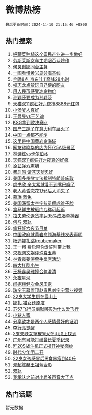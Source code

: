 # 微博热榜

`最后更新时间：2024-11-10 21:15:46 +0800`

## 热门搜索

1. [把蔬菜种植这个富民产业进一步做好](https://m.weibo.cn/search?containerid=100103type%3D1%26t%3D10%26q%3D%23%E6%8A%8A%E8%94%AC%E8%8F%9C%E7%A7%8D%E6%A4%8D%E8%BF%99%E4%B8%AA%E5%AF%8C%E6%B0%91%E4%BA%A7%E4%B8%9A%E8%BF%9B%E4%B8%80%E6%AD%A5%E5%81%9A%E5%A5%BD%23&stream_entry_id=51&isnewpage=1&extparam=seat%3D1%26stream_entry_id%3D51%26c_type%3D51%26cate%3D10103%26pos%3D0%26q%3D%2523%25E6%258A%258A%25E8%2594%25AC%25E8%258F%259C%25E7%25A7%258D%25E6%25A4%258D%25E8%25BF%2599%25E4%25B8%25AA%25E5%25AF%258C%25E6%25B0%2591%25E4%25BA%25A7%25E4%25B8%259A%25E8%25BF%259B%25E4%25B8%2580%25E6%25AD%25A5%25E5%2581%259A%25E5%25A5%25BD%2523%26dgr%3D0%26filter_type%3Drealtimehot%26display_time%3D1731244545%26pre_seqid%3D17312445455350610029129)
1. [劳斯莱斯女车主哽咽否认炒作](https://m.weibo.cn/search?containerid=100103type%3D1%26t%3D10%26q%3D%23%E5%8A%B3%E6%96%AF%E8%8E%B1%E6%96%AF%E5%A5%B3%E8%BD%A6%E4%B8%BB%E5%93%BD%E5%92%BD%E5%90%A6%E8%AE%A4%E7%82%92%E4%BD%9C%23&stream_entry_id=31&isnewpage=1&extparam=seat%3D1%26lcate%3D5001%26q%3D%2523%25E5%258A%25B3%25E6%2596%25AF%25E8%258E%25B1%25E6%2596%25AF%25E5%25A5%25B3%25E8%25BD%25A6%25E4%25B8%25BB%25E5%2593%25BD%25E5%2592%25BD%25E5%2590%25A6%25E8%25AE%25A4%25E7%2582%2592%25E4%25BD%259C%2523%26dgr%3D0%26band_rank%3D1%26c_type%3D31%26cate%3D5001%26realpos%3D1%26pos%3D0%26filter_type%3Drealtimehot%26stream_entry_id%3D31%26flag%3D2%26display_time%3D1731244545%26pre_seqid%3D17312445455350610029129)
1. [何炅谢娜同台主持](https://m.weibo.cn/search?containerid=100103type%3D1%26t%3D10%26q%3D%E4%BD%95%E7%82%85%E8%B0%A2%E5%A8%9C%E5%90%8C%E5%8F%B0%E4%B8%BB%E6%8C%81&stream_entry_id=31&isnewpage=1&extparam=seat%3D1%26lcate%3D5001%26q%3D%25E4%25BD%2595%25E7%2582%2585%25E8%25B0%25A2%25E5%25A8%259C%25E5%2590%258C%25E5%258F%25B0%25E4%25B8%25BB%25E6%258C%2581%26dgr%3D0%26band_rank%3D2%26c_type%3D31%26cate%3D5001%26realpos%3D2%26pos%3D1%26filter_type%3Drealtimehot%26stream_entry_id%3D31%26flag%3D1%26display_time%3D1731244545%26pre_seqid%3D17312445455350610029129)
1. [一图看懂黄岩岛领海基线](https://m.weibo.cn/search?containerid=100103type%3D1%26t%3D10%26q%3D%23%E4%B8%80%E5%9B%BE%E7%9C%8B%E6%87%82%E9%BB%84%E5%B2%A9%E5%B2%9B%E9%A2%86%E6%B5%B7%E5%9F%BA%E7%BA%BF%23&stream_entry_id=31&isnewpage=1&extparam=seat%3D1%26lcate%3D5001%26q%3D%2523%25E4%25B8%2580%25E5%259B%25BE%25E7%259C%258B%25E6%2587%2582%25E9%25BB%2584%25E5%25B2%25A9%25E5%25B2%259B%25E9%25A2%2586%25E6%25B5%25B7%25E5%259F%25BA%25E7%25BA%25BF%2523%26dgr%3D0%26band_rank%3D3%26c_type%3D31%26cate%3D5001%26realpos%3D3%26pos%3D2%26filter_type%3Drealtimehot%26stream_entry_id%3D31%26flag%3D1%26display_time%3D1731244545%26pre_seqid%3D17312445455350610029129)
1. [今晚8点 京东11.11巅峰28小时](https://m.weibo.cn/search?containerid=100103type%3D1%26t%3D10%26q%3D%23%E4%BB%8A%E6%99%9A8%E7%82%B9+%E4%BA%AC%E4%B8%9C11.11%E5%B7%85%E5%B3%B028%E5%B0%8F%E6%97%B6%23&stream_entry_id=31&isnewpage=1&extparam=seat%3D1%26lcate%3D5001%26q%3D%2523%25E4%25BB%258A%25E6%2599%259A8%25E7%2582%25B9%2520%25E4%25BA%25AC%25E4%25B8%259C11.11%25E5%25B7%2585%25E5%25B3%25B028%25E5%25B0%258F%25E6%2597%25B6%2523%26dgr%3D0%26band_rank%3D4%26adid%3D263700%26c_type%3D31%26is_ad_pos%3D1%26stream_entry_id%3D31%26cate%3D5001%26topic_ad%3D1%26filter_type%3Drealtimehot%26pos%3D3%26display_time%3D1731244545%26pre_seqid%3D17312445455350610029129)
1. [权志龙点赞玩自己梗的网友](https://m.weibo.cn/search?containerid=100103type%3D1%26t%3D10%26q%3D%23%E6%9D%83%E5%BF%97%E9%BE%99%E7%82%B9%E8%B5%9E%E7%8E%A9%E8%87%AA%E5%B7%B1%E6%A2%97%E7%9A%84%E7%BD%91%E5%8F%8B%23&stream_entry_id=31&isnewpage=1&extparam=seat%3D1%26lcate%3D5001%26q%3D%2523%25E6%259D%2583%25E5%25BF%2597%25E9%25BE%2599%25E7%2582%25B9%25E8%25B5%259E%25E7%258E%25A9%25E8%2587%25AA%25E5%25B7%25B1%25E6%25A2%2597%25E7%259A%2584%25E7%25BD%2591%25E5%258F%258B%2523%26dgr%3D0%26band_rank%3D4%26c_type%3D31%26cate%3D5001%26realpos%3D4%26pos%3D4%26filter_type%3Drealtimehot%26stream_entry_id%3D31%26flag%3D1%26display_time%3D1731244545%26pre_seqid%3D17312445455350610029129)
1. [用人民币感受冰岛物价](https://m.weibo.cn/search?containerid=100103type%3D1%26t%3D10%26q%3D%E7%94%A8%E4%BA%BA%E6%B0%91%E5%B8%81%E6%84%9F%E5%8F%97%E5%86%B0%E5%B2%9B%E7%89%A9%E4%BB%B7&stream_entry_id=31&isnewpage=1&extparam=seat%3D1%26lcate%3D5001%26q%3D%25E7%2594%25A8%25E4%25BA%25BA%25E6%25B0%2591%25E5%25B8%2581%25E6%2584%259F%25E5%258F%2597%25E5%2586%25B0%25E5%25B2%259B%25E7%2589%25A9%25E4%25BB%25B7%26dgr%3D0%26band_rank%3D5%26c_type%3D31%26cate%3D5001%26realpos%3D5%26pos%3D5%26filter_type%3Drealtimehot%26stream_entry_id%3D31%26flag%3D2%26display_time%3D1731244545%26pre_seqid%3D17312445455350610029129)
1. [孙颖莎要成为孙颖莎](https://m.weibo.cn/search?containerid=100103type%3D1%26t%3D10%26q%3D%23%E5%AD%99%E9%A2%96%E8%8E%8E%E8%A6%81%E6%88%90%E4%B8%BA%E5%AD%99%E9%A2%96%E8%8E%8E%23&stream_entry_id=31&isnewpage=1&extparam=seat%3D1%26lcate%3D5001%26q%3D%2523%25E5%25AD%2599%25E9%25A2%2596%25E8%258E%258E%25E8%25A6%2581%25E6%2588%2590%25E4%25B8%25BA%25E5%25AD%2599%25E9%25A2%2596%25E8%258E%258E%2523%26dgr%3D0%26band_rank%3D6%26c_type%3D31%26cate%3D5001%26realpos%3D6%26pos%3D6%26filter_type%3Drealtimehot%26stream_entry_id%3D31%26flag%3D1%26display_time%3D1731244545%26pre_seqid%3D17312445455350610029129)
1. [天猫双11疯狂好六夜抢8888元红包](https://m.weibo.cn/search?containerid=100103type%3D1%26t%3D10%26q%3D%23%E5%A4%A9%E7%8C%AB%E5%8F%8C11%E7%96%AF%E7%8B%82%E5%A5%BD%E5%85%AD%E5%A4%9C%E6%8A%A28888%E5%85%83%E7%BA%A2%E5%8C%85%23&stream_entry_id=31&isnewpage=1&extparam=seat%3D1%26lcate%3D5001%26q%3D%2523%25E5%25A4%25A9%25E7%258C%25AB%25E5%258F%258C11%25E7%2596%25AF%25E7%258B%2582%25E5%25A5%25BD%25E5%2585%25AD%25E5%25A4%259C%25E6%258A%25A28888%25E5%2585%2583%25E7%25BA%25A2%25E5%258C%2585%2523%26dgr%3D0%26band_rank%3D7%26adid%3D263724%26c_type%3D31%26is_ad_pos%3D1%26stream_entry_id%3D31%26cate%3D5001%26topic_ad%3D1%26filter_type%3Drealtimehot%26pos%3D7%26display_time%3D1731244545%26pre_seqid%3D17312445455350610029129)
1. [小侯爷人真好](https://m.weibo.cn/search?containerid=100103type%3D1%26t%3D10%26q%3D%E5%B0%8F%E4%BE%AF%E7%88%B7%E4%BA%BA%E7%9C%9F%E5%A5%BD&stream_entry_id=31&isnewpage=1&extparam=seat%3D1%26lcate%3D5001%26q%3D%25E5%25B0%258F%25E4%25BE%25AF%25E7%2588%25B7%25E4%25BA%25BA%25E7%259C%259F%25E5%25A5%25BD%26dgr%3D0%26band_rank%3D7%26c_type%3D31%26cate%3D5001%26realpos%3D7%26pos%3D8%26filter_type%3Drealtimehot%26stream_entry_id%3D31%26flag%3D0%26display_time%3D1731244545%26pre_seqid%3D17312445455350610029129)
1. [王曼昱vs王艺迪](https://m.weibo.cn/search?containerid=100103type%3D1%26t%3D10%26q%3D%23%E7%8E%8B%E6%9B%BC%E6%98%B1vs%E7%8E%8B%E8%89%BA%E8%BF%AA%23&stream_entry_id=31&isnewpage=1&extparam=seat%3D1%26lcate%3D5001%26q%3D%2523%25E7%258E%258B%25E6%259B%25BC%25E6%2598%25B1vs%25E7%258E%258B%25E8%2589%25BA%25E8%25BF%25AA%2523%26dgr%3D0%26band_rank%3D8%26c_type%3D31%26cate%3D5001%26realpos%3D8%26pos%3D9%26filter_type%3Drealtimehot%26stream_entry_id%3D31%26flag%3D1%26display_time%3D1731244545%26pre_seqid%3D17312445455350610029129)
1. [KSG拿到败决赛点](https://m.weibo.cn/search?containerid=100103type%3D1%26t%3D10%26q%3D%23KSG%E6%8B%BF%E5%88%B0%E8%B4%A5%E5%86%B3%E8%B5%9B%E7%82%B9%23&stream_entry_id=31&isnewpage=1&extparam=seat%3D1%26lcate%3D5001%26q%3D%2523KSG%25E6%258B%25BF%25E5%2588%25B0%25E8%25B4%25A5%25E5%2586%25B3%25E8%25B5%259B%25E7%2582%25B9%2523%26dgr%3D0%26band_rank%3D9%26c_type%3D31%26cate%3D5001%26realpos%3D9%26pos%3D10%26filter_type%3Drealtimehot%26stream_entry_id%3D31%26flag%3D1%26display_time%3D1731244545%26pre_seqid%3D17312445455350610029129)
1. [国产三蹦子在意大利车展火了](https://m.weibo.cn/search?containerid=100103type%3D1%26t%3D10%26q%3D%23%E5%9B%BD%E4%BA%A7%E4%B8%89%E8%B9%A6%E5%AD%90%E5%9C%A8%E6%84%8F%E5%A4%A7%E5%88%A9%E8%BD%A6%E5%B1%95%E7%81%AB%E4%BA%86%23&stream_entry_id=31&isnewpage=1&extparam=seat%3D1%26lcate%3D5001%26q%3D%2523%25E5%259B%25BD%25E4%25BA%25A7%25E4%25B8%2589%25E8%25B9%25A6%25E5%25AD%2590%25E5%259C%25A8%25E6%2584%258F%25E5%25A4%25A7%25E5%2588%25A9%25E8%25BD%25A6%25E5%25B1%2595%25E7%2581%25AB%25E4%25BA%2586%2523%26dgr%3D0%26band_rank%3D10%26c_type%3D31%26cate%3D5001%26realpos%3D10%26pos%3D11%26filter_type%3Drealtimehot%26stream_entry_id%3D31%26flag%3D1%26display_time%3D1731244545%26pre_seqid%3D17312445455350610029129)
1. [中国一点都不能少](https://m.weibo.cn/search?containerid=100103type%3D1%26t%3D10%26q%3D%23%E4%B8%AD%E5%9B%BD%E4%B8%80%E7%82%B9%E9%83%BD%E4%B8%8D%E8%83%BD%E5%B0%91%23&stream_entry_id=31&isnewpage=1&extparam=seat%3D1%26lcate%3D5001%26q%3D%2523%25E4%25B8%25AD%25E5%259B%25BD%25E4%25B8%2580%25E7%2582%25B9%25E9%2583%25BD%25E4%25B8%258D%25E8%2583%25BD%25E5%25B0%2591%2523%26dgr%3D0%26band_rank%3D11%26c_type%3D31%26cate%3D5001%26realpos%3D11%26pos%3D12%26filter_type%3Drealtimehot%26stream_entry_id%3D31%26flag%3D0%26display_time%3D1731244545%26pre_seqid%3D17312445455350610029129)
1. [这里是中国黄岩岛海域](https://m.weibo.cn/search?containerid=100103type%3D1%26t%3D10%26q%3D%23%E8%BF%99%E9%87%8C%E6%98%AF%E4%B8%AD%E5%9B%BD%E9%BB%84%E5%B2%A9%E5%B2%9B%E6%B5%B7%E5%9F%9F%23&stream_entry_id=31&isnewpage=1&extparam=seat%3D1%26lcate%3D5001%26q%3D%2523%25E8%25BF%2599%25E9%2587%258C%25E6%2598%25AF%25E4%25B8%25AD%25E5%259B%25BD%25E9%25BB%2584%25E5%25B2%25A9%25E5%25B2%259B%25E6%25B5%25B7%25E5%259F%259F%2523%26dgr%3D0%26band_rank%3D12%26c_type%3D31%26cate%3D5001%26realpos%3D12%26pos%3D13%26filter_type%3Drealtimehot%26stream_entry_id%3D31%26flag%3D0%26display_time%3D1731244545%26pre_seqid%3D17312445455350610029129)
1. [网友称晓华的店为怀化5A级景区](https://m.weibo.cn/search?containerid=100103type%3D1%26t%3D10%26q%3D%23%E7%BD%91%E5%8F%8B%E7%A7%B0%E6%99%93%E5%8D%8E%E7%9A%84%E5%BA%97%E4%B8%BA%E6%80%80%E5%8C%965A%E7%BA%A7%E6%99%AF%E5%8C%BA%23&stream_entry_id=31&isnewpage=1&extparam=seat%3D1%26lcate%3D5001%26q%3D%2523%25E7%25BD%2591%25E5%258F%258B%25E7%25A7%25B0%25E6%2599%2593%25E5%258D%258E%25E7%259A%2584%25E5%25BA%2597%25E4%25B8%25BA%25E6%2580%2580%25E5%258C%25965A%25E7%25BA%25A7%25E6%2599%25AF%25E5%258C%25BA%2523%26dgr%3D0%26band_rank%3D13%26c_type%3D31%26cate%3D5001%26realpos%3D13%26pos%3D14%26filter_type%3Drealtimehot%26stream_entry_id%3D31%26flag%3D1%26display_time%3D1731244545%26pre_seqid%3D17312445455350610029129)
1. [林诗栋vs卡尔伯格](https://m.weibo.cn/search?containerid=100103type%3D1%26t%3D10%26q%3D%23%E6%9E%97%E8%AF%97%E6%A0%8Bvs%E5%8D%A1%E5%B0%94%E4%BC%AF%E6%A0%BC%23&stream_entry_id=31&isnewpage=1&extparam=seat%3D1%26lcate%3D5001%26q%3D%2523%25E6%259E%2597%25E8%25AF%2597%25E6%25A0%258Bvs%25E5%258D%25A1%25E5%25B0%2594%25E4%25BC%25AF%25E6%25A0%25BC%2523%26dgr%3D0%26band_rank%3D14%26c_type%3D31%26cate%3D5001%26realpos%3D14%26pos%3D15%26filter_type%3Drealtimehot%26stream_entry_id%3D31%26flag%3D1%26display_time%3D1731244545%26pre_seqid%3D17312445455350610029129)
1. [天猫双11疯狂好六夜真的好疯](https://m.weibo.cn/search?containerid=100103type%3D1%26t%3D10%26q%3D%23%E5%A4%A9%E7%8C%AB%E5%8F%8C11%E7%96%AF%E7%8B%82%E5%A5%BD%E5%85%AD%E5%A4%9C%E7%9C%9F%E7%9A%84%E5%A5%BD%E7%96%AF%23&stream_entry_id=31&isnewpage=1&extparam=seat%3D1%26lcate%3D5001%26q%3D%2523%25E5%25A4%25A9%25E7%258C%25AB%25E5%258F%258C11%25E7%2596%25AF%25E7%258B%2582%25E5%25A5%25BD%25E5%2585%25AD%25E5%25A4%259C%25E7%259C%259F%25E7%259A%2584%25E5%25A5%25BD%25E7%2596%25AF%2523%26dgr%3D0%26band_rank%3D15%26adid%3D263814%26c_type%3D31%26cate%3D5001%26realpos%3D15%26pos%3D16%26filter_type%3Drealtimehot%26stream_entry_id%3D31%26flag%3D0%26display_time%3D1731244545%26pre_seqid%3D17312445455350610029129)
1. [徐艺洋方声明](https://m.weibo.cn/search?containerid=100103type%3D1%26t%3D10%26q%3D%E5%BE%90%E8%89%BA%E6%B4%8B%E6%96%B9%E5%A3%B0%E6%98%8E&stream_entry_id=31&isnewpage=1&extparam=seat%3D1%26lcate%3D5001%26q%3D%25E5%25BE%2590%25E8%2589%25BA%25E6%25B4%258B%25E6%2596%25B9%25E5%25A3%25B0%25E6%2598%258E%26dgr%3D0%26band_rank%3D16%26c_type%3D31%26cate%3D5001%26realpos%3D16%26pos%3D17%26filter_type%3Drealtimehot%26stream_entry_id%3D31%26flag%3D1%26display_time%3D1731244545%26pre_seqid%3D17312445455350610029129)
1. [费启鸣 请苍天辨忠奸](https://m.weibo.cn/search?containerid=100103type%3D1%26t%3D10%26q%3D%E8%B4%B9%E5%90%AF%E9%B8%A3+%E8%AF%B7%E8%8B%8D%E5%A4%A9%E8%BE%A8%E5%BF%A0%E5%A5%B8&stream_entry_id=31&isnewpage=1&extparam=seat%3D1%26lcate%3D5001%26q%3D%25E8%25B4%25B9%25E5%2590%25AF%25E9%25B8%25A3%2520%25E8%25AF%25B7%25E8%258B%258D%25E5%25A4%25A9%25E8%25BE%25A8%25E5%25BF%25A0%25E5%25A5%25B8%26dgr%3D0%26band_rank%3D17%26c_type%3D31%26cate%3D5001%26realpos%3D17%26pos%3D18%26filter_type%3Drealtimehot%26stream_entry_id%3D31%26flag%3D1%26display_time%3D1731244545%26pre_seqid%3D17312445455350610029129)
1. [美国多州欲立法抵制特朗普施政](https://m.weibo.cn/search?containerid=100103type%3D1%26t%3D10%26q%3D%23%E7%BE%8E%E5%9B%BD%E5%A4%9A%E5%B7%9E%E6%AC%B2%E7%AB%8B%E6%B3%95%E6%8A%B5%E5%88%B6%E7%89%B9%E6%9C%97%E6%99%AE%E6%96%BD%E6%94%BF%23&stream_entry_id=31&isnewpage=1&extparam=seat%3D1%26lcate%3D5001%26q%3D%2523%25E7%25BE%258E%25E5%259B%25BD%25E5%25A4%259A%25E5%25B7%259E%25E6%25AC%25B2%25E7%25AB%258B%25E6%25B3%2595%25E6%258A%25B5%25E5%2588%25B6%25E7%2589%25B9%25E6%259C%2597%25E6%2599%25AE%25E6%2596%25BD%25E6%2594%25BF%2523%26dgr%3D0%26band_rank%3D18%26c_type%3D31%26cate%3D5001%26realpos%3D18%26pos%3D19%26filter_type%3Drealtimehot%26stream_entry_id%3D31%26flag%3D0%26display_time%3D1731244545%26pre_seqid%3D17312445455350610029129)
1. [虞书欣 亲太紧就看不到嘴巴瓣了](https://m.weibo.cn/search?containerid=100103type%3D1%26t%3D10%26q%3D%E8%99%9E%E4%B9%A6%E6%AC%A3+%E4%BA%B2%E5%A4%AA%E7%B4%A7%E5%B0%B1%E7%9C%8B%E4%B8%8D%E5%88%B0%E5%98%B4%E5%B7%B4%E7%93%A3%E4%BA%86&stream_entry_id=31&isnewpage=1&extparam=seat%3D1%26lcate%3D5001%26q%3D%25E8%2599%259E%25E4%25B9%25A6%25E6%25AC%25A3%2520%25E4%25BA%25B2%25E5%25A4%25AA%25E7%25B4%25A7%25E5%25B0%25B1%25E7%259C%258B%25E4%25B8%258D%25E5%2588%25B0%25E5%2598%25B4%25E5%25B7%25B4%25E7%2593%25A3%25E4%25BA%2586%26dgr%3D0%26band_rank%3D19%26c_type%3D31%26cate%3D5001%26realpos%3D19%26pos%3D20%26filter_type%3Drealtimehot%26stream_entry_id%3D31%26flag%3D0%26display_time%3D1731244545%26pre_seqid%3D17312445455350610029129)
1. [老人黄昏恋花1万6后人消失了](https://m.weibo.cn/search?containerid=100103type%3D1%26t%3D10%26q%3D%23%E8%80%81%E4%BA%BA%E9%BB%84%E6%98%8F%E6%81%8B%E8%8A%B11%E4%B8%876%E5%90%8E%E4%BA%BA%E6%B6%88%E5%A4%B1%E4%BA%86%23&stream_entry_id=31&isnewpage=1&extparam=seat%3D1%26lcate%3D5001%26q%3D%2523%25E8%2580%2581%25E4%25BA%25BA%25E9%25BB%2584%25E6%2598%258F%25E6%2581%258B%25E8%258A%25B11%25E4%25B8%25876%25E5%2590%258E%25E4%25BA%25BA%25E6%25B6%2588%25E5%25A4%25B1%25E4%25BA%2586%2523%26dgr%3D0%26band_rank%3D20%26c_type%3D31%26cate%3D5001%26realpos%3D20%26pos%3D21%26filter_type%3Drealtimehot%26stream_entry_id%3D31%26flag%3D1%26display_time%3D1731244545%26pre_seqid%3D17312445455350610029129)
1. [慕瑶 蓝兔](https://m.weibo.cn/search?containerid=100103type%3D1%26t%3D10%26q%3D%E6%85%95%E7%91%B6+%E8%93%9D%E5%85%94&stream_entry_id=31&isnewpage=1&extparam=seat%3D1%26lcate%3D5001%26q%3D%25E6%2585%2595%25E7%2591%25B6%2520%25E8%2593%259D%25E5%2585%2594%26dgr%3D0%26band_rank%3D21%26c_type%3D31%26cate%3D5001%26realpos%3D21%26pos%3D22%26filter_type%3Drealtimehot%26stream_entry_id%3D31%26flag%3D1%26display_time%3D1731244545%26pre_seqid%3D17312445455350610029129)
1. [美国滞留太空宇航员瘦成锥子脸](https://m.weibo.cn/search?containerid=100103type%3D1%26t%3D10%26q%3D%23%E7%BE%8E%E5%9B%BD%E6%BB%9E%E7%95%99%E5%A4%AA%E7%A9%BA%E5%AE%87%E8%88%AA%E5%91%98%E7%98%A6%E6%88%90%E9%94%A5%E5%AD%90%E8%84%B8%23&stream_entry_id=31&isnewpage=1&extparam=seat%3D1%26lcate%3D5001%26q%3D%2523%25E7%25BE%258E%25E5%259B%25BD%25E6%25BB%259E%25E7%2595%2599%25E5%25A4%25AA%25E7%25A9%25BA%25E5%25AE%2587%25E8%2588%25AA%25E5%2591%2598%25E7%2598%25A6%25E6%2588%2590%25E9%2594%25A5%25E5%25AD%2590%25E8%2584%25B8%2523%26dgr%3D0%26band_rank%3D22%26c_type%3D31%26cate%3D5001%26realpos%3D22%26pos%3D23%26filter_type%3Drealtimehot%26stream_entry_id%3D31%26flag%3D0%26display_time%3D1731244545%26pre_seqid%3D17312445455350610029129)
1. [盒马鲜生被砸门店称可起诉](https://m.weibo.cn/search?containerid=100103type%3D1%26t%3D10%26q%3D%23%E7%9B%92%E9%A9%AC%E9%B2%9C%E7%94%9F%E8%A2%AB%E7%A0%B8%E9%97%A8%E5%BA%97%E7%A7%B0%E5%8F%AF%E8%B5%B7%E8%AF%89%23&stream_entry_id=31&isnewpage=1&extparam=seat%3D1%26lcate%3D5001%26q%3D%2523%25E7%259B%2592%25E9%25A9%25AC%25E9%25B2%259C%25E7%2594%259F%25E8%25A2%25AB%25E7%25A0%25B8%25E9%2597%25A8%25E5%25BA%2597%25E7%25A7%25B0%25E5%258F%25AF%25E8%25B5%25B7%25E8%25AF%2589%2523%26dgr%3D0%26band_rank%3D23%26c_type%3D31%26cate%3D5001%26realpos%3D23%26pos%3D24%26filter_type%3Drealtimehot%26stream_entry_id%3D31%26flag%3D1%26display_time%3D1731244545%26pre_seqid%3D17312445455350610029129)
1. [拉夫劳伦退货率达95%成凑单神器](https://m.weibo.cn/search?containerid=100103type%3D1%26t%3D10%26q%3D%23%E6%8B%89%E5%A4%AB%E5%8A%B3%E4%BC%A6%E9%80%80%E8%B4%A7%E7%8E%87%E8%BE%BE95%25%E6%88%90%E5%87%91%E5%8D%95%E7%A5%9E%E5%99%A8%23&stream_entry_id=31&isnewpage=1&extparam=seat%3D1%26lcate%3D5001%26q%3D%2523%25E6%258B%2589%25E5%25A4%25AB%25E5%258A%25B3%25E4%25BC%25A6%25E9%2580%2580%25E8%25B4%25A7%25E7%258E%2587%25E8%25BE%25BE95%2525%25E6%2588%2590%25E5%2587%2591%25E5%258D%2595%25E7%25A5%259E%25E5%2599%25A8%2523%26dgr%3D0%26band_rank%3D24%26c_type%3D31%26cate%3D5001%26realpos%3D24%26pos%3D25%26filter_type%3Drealtimehot%26stream_entry_id%3D31%26flag%3D0%26display_time%3D1731244545%26pre_seqid%3D17312445455350610029129)
1. [何与 双轨](https://m.weibo.cn/search?containerid=100103type%3D1%26t%3D10%26q%3D%E4%BD%95%E4%B8%8E+%E5%8F%8C%E8%BD%A8&stream_entry_id=31&isnewpage=1&extparam=seat%3D1%26lcate%3D5001%26q%3D%25E4%25BD%2595%25E4%25B8%258E%2520%25E5%258F%258C%25E8%25BD%25A8%26dgr%3D0%26band_rank%3D25%26c_type%3D31%26cate%3D5001%26realpos%3D25%26pos%3D26%26filter_type%3Drealtimehot%26stream_entry_id%3D31%26flag%3D1%26display_time%3D1731244545%26pre_seqid%3D17312445455350610029129)
1. [疯狂好六夜节目单](https://m.weibo.cn/search?containerid=100103type%3D1%26t%3D10%26q%3D%E7%96%AF%E7%8B%82%E5%A5%BD%E5%85%AD%E5%A4%9C%E8%8A%82%E7%9B%AE%E5%8D%95&stream_entry_id=31&isnewpage=1&extparam=seat%3D1%26lcate%3D5001%26q%3D%25E7%2596%25AF%25E7%258B%2582%25E5%25A5%25BD%25E5%2585%25AD%25E5%25A4%259C%25E8%258A%2582%25E7%259B%25AE%25E5%258D%2595%26dgr%3D0%26band_rank%3D26%26c_type%3D31%26cate%3D5001%26realpos%3D26%26pos%3D27%26filter_type%3Drealtimehot%26stream_entry_id%3D31%26flag%3D1%26display_time%3D1731244545%26pre_seqid%3D17312445455350610029129)
1. [中国政府就黄岩岛领海基线发表声明](https://m.weibo.cn/search?containerid=100103type%3D1%26t%3D10%26q%3D%23%E4%B8%AD%E5%9B%BD%E6%94%BF%E5%BA%9C%E5%B0%B1%E9%BB%84%E5%B2%A9%E5%B2%9B%E9%A2%86%E6%B5%B7%E5%9F%BA%E7%BA%BF%E5%8F%91%E8%A1%A8%E5%A3%B0%E6%98%8E%23&stream_entry_id=31&isnewpage=1&extparam=seat%3D1%26lcate%3D5001%26q%3D%2523%25E4%25B8%25AD%25E5%259B%25BD%25E6%2594%25BF%25E5%25BA%259C%25E5%25B0%25B1%25E9%25BB%2584%25E5%25B2%25A9%25E5%25B2%259B%25E9%25A2%2586%25E6%25B5%25B7%25E5%259F%25BA%25E7%25BA%25BF%25E5%258F%2591%25E8%25A1%25A8%25E5%25A3%25B0%25E6%2598%258E%2523%26dgr%3D0%26band_rank%3D27%26c_type%3D31%26cate%3D5001%26realpos%3D27%26pos%3D28%26filter_type%3Drealtimehot%26stream_entry_id%3D31%26flag%3D0%26display_time%3D1731244545%26pre_seqid%3D17312445455350610029129)
1. [杨迪娜扎跳troublemaker](https://m.weibo.cn/search?containerid=100103type%3D1%26t%3D10%26q%3D%E6%9D%A8%E8%BF%AA%E5%A8%9C%E6%89%8E%E8%B7%B3troublemaker&stream_entry_id=31&isnewpage=1&extparam=seat%3D1%26lcate%3D5001%26q%3D%25E6%259D%25A8%25E8%25BF%25AA%25E5%25A8%259C%25E6%2589%258E%25E8%25B7%25B3troublemaker%26dgr%3D0%26band_rank%3D28%26c_type%3D31%26cate%3D5001%26realpos%3D28%26pos%3D29%26filter_type%3Drealtimehot%26stream_entry_id%3D31%26flag%3D1%26display_time%3D1731244545%26pre_seqid%3D17312445455350610029129)
1. [王一栩 费启鸣你发誓别带上我](https://m.weibo.cn/search?containerid=100103type%3D1%26t%3D10%26q%3D%E7%8E%8B%E4%B8%80%E6%A0%A9+%E8%B4%B9%E5%90%AF%E9%B8%A3%E4%BD%A0%E5%8F%91%E8%AA%93%E5%88%AB%E5%B8%A6%E4%B8%8A%E6%88%91&stream_entry_id=31&isnewpage=1&extparam=seat%3D1%26lcate%3D5001%26q%3D%25E7%258E%258B%25E4%25B8%2580%25E6%25A0%25A9%2520%25E8%25B4%25B9%25E5%2590%25AF%25E9%25B8%25A3%25E4%25BD%25A0%25E5%258F%2591%25E8%25AA%2593%25E5%2588%25AB%25E5%25B8%25A6%25E4%25B8%258A%25E6%2588%2591%26dgr%3D0%26band_rank%3D29%26c_type%3D31%26cate%3D5001%26realpos%3D29%26pos%3D30%26filter_type%3Drealtimehot%26stream_entry_id%3D31%26flag%3D1%26display_time%3D1731244545%26pre_seqid%3D17312445455350610029129)
1. [央视网文娱评珠帘玉幕](https://m.weibo.cn/search?containerid=100103type%3D1%26t%3D10%26q%3D%23%E5%A4%AE%E8%A7%86%E7%BD%91%E6%96%87%E5%A8%B1%E8%AF%84%E7%8F%A0%E5%B8%98%E7%8E%89%E5%B9%95%23&stream_entry_id=31&isnewpage=1&extparam=seat%3D1%26lcate%3D5001%26q%3D%2523%25E5%25A4%25AE%25E8%25A7%2586%25E7%25BD%2591%25E6%2596%2587%25E5%25A8%25B1%25E8%25AF%2584%25E7%258F%25A0%25E5%25B8%2598%25E7%258E%2589%25E5%25B9%2595%2523%26dgr%3D0%26band_rank%3D30%26c_type%3D31%26cate%3D5001%26realpos%3D30%26pos%3D31%26filter_type%3Drealtimehot%26stream_entry_id%3D31%26flag%3D1%26display_time%3D1731244545%26pre_seqid%3D17312445455350610029129)
1. [林青霞姜涛牵手出席活动](https://m.weibo.cn/search?containerid=100103type%3D1%26t%3D10%26q%3D%23%E6%9E%97%E9%9D%92%E9%9C%9E%E5%A7%9C%E6%B6%9B%E7%89%B5%E6%89%8B%E5%87%BA%E5%B8%AD%E6%B4%BB%E5%8A%A8%23&stream_entry_id=31&isnewpage=1&extparam=seat%3D1%26lcate%3D5001%26q%3D%2523%25E6%259E%2597%25E9%259D%2592%25E9%259C%259E%25E5%25A7%259C%25E6%25B6%259B%25E7%2589%25B5%25E6%2589%258B%25E5%2587%25BA%25E5%25B8%25AD%25E6%25B4%25BB%25E5%258A%25A8%2523%26dgr%3D0%26band_rank%3D31%26c_type%3D31%26cate%3D5001%26realpos%3D31%26pos%3D32%26filter_type%3Drealtimehot%26stream_entry_id%3D31%26flag%3D0%26display_time%3D1731244545%26pre_seqid%3D17312445455350610029129)
1. [四大扛剧小生](https://m.weibo.cn/search?containerid=100103type%3D1%26t%3D10%26q%3D%23%E5%9B%9B%E5%A4%A7%E6%89%9B%E5%89%A7%E5%B0%8F%E7%94%9F%23&stream_entry_id=31&isnewpage=1&extparam=seat%3D1%26lcate%3D5001%26q%3D%2523%25E5%259B%259B%25E5%25A4%25A7%25E6%2589%259B%25E5%2589%25A7%25E5%25B0%258F%25E7%2594%259F%2523%26dgr%3D0%26band_rank%3D32%26c_type%3D31%26cate%3D5001%26realpos%3D32%26pos%3D33%26filter_type%3Drealtimehot%26stream_entry_id%3D31%26flag%3D0%26display_time%3D1731244545%26pre_seqid%3D17312445455350610029129)
1. [王栎鑫吴雅婷合体澄清](https://m.weibo.cn/search?containerid=100103type%3D1%26t%3D10%26q%3D%23%E7%8E%8B%E6%A0%8E%E9%91%AB%E5%90%B4%E9%9B%85%E5%A9%B7%E5%90%88%E4%BD%93%E6%BE%84%E6%B8%85%23&stream_entry_id=31&isnewpage=1&extparam=seat%3D1%26lcate%3D5001%26q%3D%2523%25E7%258E%258B%25E6%25A0%258E%25E9%2591%25AB%25E5%2590%25B4%25E9%259B%2585%25E5%25A9%25B7%25E5%2590%2588%25E4%25BD%2593%25E6%25BE%2584%25E6%25B8%2585%2523%26dgr%3D0%26band_rank%3D33%26c_type%3D31%26cate%3D5001%26realpos%3D33%26pos%3D34%26filter_type%3Drealtimehot%26stream_entry_id%3D31%26flag%3D0%26display_time%3D1731244545%26pre_seqid%3D17312445455350610029129)
1. [永夜星河](https://m.weibo.cn/search?containerid=100103type%3D1%26t%3D10%26q%3D%E6%B0%B8%E5%A4%9C%E6%98%9F%E6%B2%B3&stream_entry_id=31&isnewpage=1&extparam=seat%3D1%26lcate%3D5001%26q%3D%25E6%25B0%25B8%25E5%25A4%259C%25E6%2598%259F%25E6%25B2%25B3%26dgr%3D0%26band_rank%3D34%26c_type%3D31%26cate%3D5001%26realpos%3D34%26pos%3D35%26filter_type%3Drealtimehot%26stream_entry_id%3D31%26flag%3D0%26display_time%3D1731244545%26pre_seqid%3D17312445455350610029129)
1. [闫妮檀健次金风玉露](https://m.weibo.cn/search?containerid=100103type%3D1%26t%3D10%26q%3D%E9%97%AB%E5%A6%AE%E6%AA%80%E5%81%A5%E6%AC%A1%E9%87%91%E9%A3%8E%E7%8E%89%E9%9C%B2&stream_entry_id=31&isnewpage=1&extparam=seat%3D1%26lcate%3D5001%26q%3D%25E9%2597%25AB%25E5%25A6%25AE%25E6%25AA%2580%25E5%2581%25A5%25E6%25AC%25A1%25E9%2587%2591%25E9%25A3%258E%25E7%258E%2589%25E9%259C%25B2%26dgr%3D0%26band_rank%3D35%26c_type%3D31%26cate%3D5001%26realpos%3D35%26pos%3D36%26filter_type%3Drealtimehot%26stream_entry_id%3D31%26flag%3D1%26display_time%3D1731244545%26pre_seqid%3D17312445455350610029129)
1. [珠帘玉幕置顶赵露思刘宇宁营业视频](https://m.weibo.cn/search?containerid=100103type%3D1%26t%3D10%26q%3D%23%E7%8F%A0%E5%B8%98%E7%8E%89%E5%B9%95%E7%BD%AE%E9%A1%B6%E8%B5%B5%E9%9C%B2%E6%80%9D%E5%88%98%E5%AE%87%E5%AE%81%E8%90%A5%E4%B8%9A%E8%A7%86%E9%A2%91%23&stream_entry_id=31&isnewpage=1&extparam=seat%3D1%26lcate%3D5001%26q%3D%2523%25E7%258F%25A0%25E5%25B8%2598%25E7%258E%2589%25E5%25B9%2595%25E7%25BD%25AE%25E9%25A1%25B6%25E8%25B5%25B5%25E9%259C%25B2%25E6%2580%259D%25E5%2588%2598%25E5%25AE%2587%25E5%25AE%2581%25E8%2590%25A5%25E4%25B8%259A%25E8%25A7%2586%25E9%25A2%2591%2523%26dgr%3D0%26band_rank%3D36%26c_type%3D31%26cate%3D5001%26realpos%3D36%26pos%3D37%26filter_type%3Drealtimehot%26stream_entry_id%3D31%26flag%3D0%26display_time%3D1731244545%26pre_seqid%3D17312445455350610029129)
1. [22岁大学生倒在雪山上](https://m.weibo.cn/search?containerid=100103type%3D1%26t%3D10%26q%3D%2322%E5%B2%81%E5%A4%A7%E5%AD%A6%E7%94%9F%E5%80%92%E5%9C%A8%E9%9B%AA%E5%B1%B1%E4%B8%8A%23&stream_entry_id=31&isnewpage=1&extparam=seat%3D1%26lcate%3D5001%26q%3D%252322%25E5%25B2%2581%25E5%25A4%25A7%25E5%25AD%25A6%25E7%2594%259F%25E5%2580%2592%25E5%259C%25A8%25E9%259B%25AA%25E5%25B1%25B1%25E4%25B8%258A%2523%26dgr%3D0%26band_rank%3D37%26c_type%3D31%26cate%3D5001%26realpos%3D37%26pos%3D38%26filter_type%3Drealtimehot%26stream_entry_id%3D31%26flag%3D1%26display_time%3D1731244545%26pre_seqid%3D17312445455350610029129)
1. [娜扎 猫女还原度](https://m.weibo.cn/search?containerid=100103type%3D1%26t%3D10%26q%3D%E5%A8%9C%E6%89%8E+%E7%8C%AB%E5%A5%B3%E8%BF%98%E5%8E%9F%E5%BA%A6&stream_entry_id=31&isnewpage=1&extparam=seat%3D1%26lcate%3D5001%26q%3D%25E5%25A8%259C%25E6%2589%258E%2520%25E7%258C%25AB%25E5%25A5%25B3%25E8%25BF%2598%25E5%258E%259F%25E5%25BA%25A6%26dgr%3D0%26band_rank%3D38%26c_type%3D31%26cate%3D5001%26realpos%3D38%26pos%3D39%26filter_type%3Drealtimehot%26stream_entry_id%3D31%26flag%3D1%26display_time%3D1731244545%26pre_seqid%3D17312445455350610029129)
1. [苏57飞行员幽默回答为什么爱飞行](https://m.weibo.cn/search?containerid=100103type%3D1%26t%3D10%26q%3D%23%E8%8B%8F57%E9%A3%9E%E8%A1%8C%E5%91%98%E5%B9%BD%E9%BB%98%E5%9B%9E%E7%AD%94%E4%B8%BA%E4%BB%80%E4%B9%88%E7%88%B1%E9%A3%9E%E8%A1%8C%23&stream_entry_id=31&isnewpage=1&extparam=seat%3D1%26lcate%3D5001%26q%3D%2523%25E8%258B%258F57%25E9%25A3%259E%25E8%25A1%258C%25E5%2591%2598%25E5%25B9%25BD%25E9%25BB%2598%25E5%259B%259E%25E7%25AD%2594%25E4%25B8%25BA%25E4%25BB%2580%25E4%25B9%2588%25E7%2588%25B1%25E9%25A3%259E%25E8%25A1%258C%2523%26dgr%3D0%26band_rank%3D39%26c_type%3D31%26cate%3D5001%26realpos%3D39%26pos%3D40%26filter_type%3Drealtimehot%26stream_entry_id%3D31%26flag%3D1%26display_time%3D1731244545%26pre_seqid%3D17312445455350610029129)
1. [小巷人家](https://m.weibo.cn/search?containerid=100103type%3D1%26t%3D10%26q%3D%E5%B0%8F%E5%B7%B7%E4%BA%BA%E5%AE%B6&stream_entry_id=31&isnewpage=1&extparam=seat%3D1%26lcate%3D5001%26q%3D%25E5%25B0%258F%25E5%25B7%25B7%25E4%25BA%25BA%25E5%25AE%25B6%26dgr%3D0%26band_rank%3D40%26c_type%3D31%26cate%3D5001%26realpos%3D40%26pos%3D41%26filter_type%3Drealtimehot%26stream_entry_id%3D31%26flag%3D1%26display_time%3D1731244545%26pre_seqid%3D17312445455350610029129)
1. [分享欲才是两个人感情最好的证明](https://m.weibo.cn/search?containerid=100103type%3D1%26t%3D10%26q%3D%23%E5%88%86%E4%BA%AB%E6%AC%B2%E6%89%8D%E6%98%AF%E4%B8%A4%E4%B8%AA%E4%BA%BA%E6%84%9F%E6%83%85%E6%9C%80%E5%A5%BD%E7%9A%84%E8%AF%81%E6%98%8E%23&stream_entry_id=31&isnewpage=1&extparam=seat%3D1%26lcate%3D5001%26q%3D%2523%25E5%2588%2586%25E4%25BA%25AB%25E6%25AC%25B2%25E6%2589%258D%25E6%2598%25AF%25E4%25B8%25A4%25E4%25B8%25AA%25E4%25BA%25BA%25E6%2584%259F%25E6%2583%2585%25E6%259C%2580%25E5%25A5%25BD%25E7%259A%2584%25E8%25AF%2581%25E6%2598%258E%2523%26dgr%3D0%26band_rank%3D41%26c_type%3D31%26cate%3D5001%26realpos%3D41%26pos%3D42%26filter_type%3Drealtimehot%26stream_entry_id%3D31%26flag%3D0%26display_time%3D1731244545%26pre_seqid%3D17312445455350610029129)
1. [李行亮觉醒](https://m.weibo.cn/search?containerid=100103type%3D1%26t%3D10%26q%3D%E6%9D%8E%E8%A1%8C%E4%BA%AE%E8%A7%89%E9%86%92&stream_entry_id=31&isnewpage=1&extparam=seat%3D1%26lcate%3D5001%26q%3D%25E6%259D%258E%25E8%25A1%258C%25E4%25BA%25AE%25E8%25A7%2589%25E9%2586%2592%26dgr%3D0%26band_rank%3D42%26c_type%3D31%26cate%3D5001%26realpos%3D42%26pos%3D43%26filter_type%3Drealtimehot%26stream_entry_id%3D31%26flag%3D1%26display_time%3D1731244545%26pre_seqid%3D17312445455350610029129)
1. [2岁失联女童被警犬在山顶上找到](https://m.weibo.cn/search?containerid=100103type%3D1%26t%3D10%26q%3D%232%E5%B2%81%E5%A4%B1%E8%81%94%E5%A5%B3%E7%AB%A5%E8%A2%AB%E8%AD%A6%E7%8A%AC%E5%9C%A8%E5%B1%B1%E9%A1%B6%E4%B8%8A%E6%89%BE%E5%88%B0%23&stream_entry_id=31&isnewpage=1&extparam=seat%3D1%26lcate%3D5001%26q%3D%25232%25E5%25B2%2581%25E5%25A4%25B1%25E8%2581%2594%25E5%25A5%25B3%25E7%25AB%25A5%25E8%25A2%25AB%25E8%25AD%25A6%25E7%258A%25AC%25E5%259C%25A8%25E5%25B1%25B1%25E9%25A1%25B6%25E4%25B8%258A%25E6%2589%25BE%25E5%2588%25B0%2523%26dgr%3D0%26band_rank%3D43%26c_type%3D31%26cate%3D5001%26realpos%3D43%26pos%3D44%26filter_type%3Drealtimehot%26stream_entry_id%3D31%26flag%3D0%26display_time%3D1731244545%26pre_seqid%3D17312445455350610029129)
1. [广州有可能打破最长夏季纪录](https://m.weibo.cn/search?containerid=100103type%3D1%26t%3D10%26q%3D%23%E5%B9%BF%E5%B7%9E%E6%9C%89%E5%8F%AF%E8%83%BD%E6%89%93%E7%A0%B4%E6%9C%80%E9%95%BF%E5%A4%8F%E5%AD%A3%E7%BA%AA%E5%BD%95%23&stream_entry_id=31&isnewpage=1&extparam=seat%3D1%26lcate%3D5001%26q%3D%2523%25E5%25B9%25BF%25E5%25B7%259E%25E6%259C%2589%25E5%258F%25AF%25E8%2583%25BD%25E6%2589%2593%25E7%25A0%25B4%25E6%259C%2580%25E9%2595%25BF%25E5%25A4%258F%25E5%25AD%25A3%25E7%25BA%25AA%25E5%25BD%2595%2523%26dgr%3D0%26band_rank%3D44%26c_type%3D31%26cate%3D5001%26realpos%3D44%26pos%3D45%26filter_type%3Drealtimehot%26stream_entry_id%3D31%26flag%3D0%26display_time%3D1731244545%26pre_seqid%3D17312445455350610029129)
1. [歼20S战斗机正式揭开神秘面纱](https://m.weibo.cn/search?containerid=100103type%3D1%26t%3D10%26q%3D%23%E6%AD%BC20S%E6%88%98%E6%96%97%E6%9C%BA%E6%AD%A3%E5%BC%8F%E6%8F%AD%E5%BC%80%E7%A5%9E%E7%A7%98%E9%9D%A2%E7%BA%B1%23&stream_entry_id=31&isnewpage=1&extparam=seat%3D1%26lcate%3D5001%26q%3D%2523%25E6%25AD%25BC20S%25E6%2588%2598%25E6%2596%2597%25E6%259C%25BA%25E6%25AD%25A3%25E5%25BC%258F%25E6%258F%25AD%25E5%25BC%2580%25E7%25A5%259E%25E7%25A7%2598%25E9%259D%25A2%25E7%25BA%25B1%2523%26dgr%3D0%26band_rank%3D45%26c_type%3D31%26cate%3D5001%26realpos%3D45%26pos%3D46%26filter_type%3Drealtimehot%26stream_entry_id%3D31%26flag%3D1%26display_time%3D1731244545%26pre_seqid%3D17312445455350610029129)
1. [时代少年团二开](https://m.weibo.cn/search?containerid=100103type%3D1%26t%3D10%26q%3D%E6%97%B6%E4%BB%A3%E5%B0%91%E5%B9%B4%E5%9B%A2%E4%BA%8C%E5%BC%80&stream_entry_id=31&isnewpage=1&extparam=seat%3D1%26lcate%3D5001%26q%3D%25E6%2597%25B6%25E4%25BB%25A3%25E5%25B0%2591%25E5%25B9%25B4%25E5%259B%25A2%25E4%25BA%258C%25E5%25BC%2580%26dgr%3D0%26band_rank%3D46%26c_type%3D31%26cate%3D5001%26realpos%3D46%26pos%3D47%26filter_type%3Drealtimehot%26stream_entry_id%3D31%26flag%3D1%26display_time%3D1731244545%26pre_seqid%3D17312445455350610029129)
1. [22岁女孩感冒后厌食暴瘦到40斤](https://m.weibo.cn/search?containerid=100103type%3D1%26t%3D10%26q%3D%2322%E5%B2%81%E5%A5%B3%E5%AD%A9%E6%84%9F%E5%86%92%E5%90%8E%E5%8E%8C%E9%A3%9F%E6%9A%B4%E7%98%A6%E5%88%B040%E6%96%A4%23&stream_entry_id=31&isnewpage=1&extparam=seat%3D1%26lcate%3D5001%26q%3D%252322%25E5%25B2%2581%25E5%25A5%25B3%25E5%25AD%25A9%25E6%2584%259F%25E5%2586%2592%25E5%2590%258E%25E5%258E%258C%25E9%25A3%259F%25E6%259A%25B4%25E7%2598%25A6%25E5%2588%25B040%25E6%2596%25A4%2523%26dgr%3D0%26band_rank%3D47%26c_type%3D31%26cate%3D5001%26realpos%3D47%26pos%3D48%26filter_type%3Drealtimehot%26stream_entry_id%3D31%26flag%3D0%26display_time%3D1731244545%26pre_seqid%3D17312445455350610029129)
1. [邓超陈赫王祖蓝合影](https://m.weibo.cn/search?containerid=100103type%3D1%26t%3D10%26q%3D%23%E9%82%93%E8%B6%85%E9%99%88%E8%B5%AB%E7%8E%8B%E7%A5%96%E8%93%9D%E5%90%88%E5%BD%B1%23&stream_entry_id=31&isnewpage=1&extparam=seat%3D1%26lcate%3D5001%26q%3D%2523%25E9%2582%2593%25E8%25B6%2585%25E9%2599%2588%25E8%25B5%25AB%25E7%258E%258B%25E7%25A5%2596%25E8%2593%259D%25E5%2590%2588%25E5%25BD%25B1%2523%26dgr%3D0%26band_rank%3D48%26c_type%3D31%26cate%3D5001%26realpos%3D48%26pos%3D49%26filter_type%3Drealtimehot%26stream_entry_id%3D31%26flag%3D1%26display_time%3D1731244545%26pre_seqid%3D17312445455350610029129)
1. [双轨](https://m.weibo.cn/search?containerid=100103type%3D1%26t%3D10%26q%3D%E5%8F%8C%E8%BD%A8&stream_entry_id=31&isnewpage=1&extparam=seat%3D1%26lcate%3D5001%26q%3D%25E5%258F%258C%25E8%25BD%25A8%26dgr%3D0%26band_rank%3D49%26c_type%3D31%26cate%3D5001%26realpos%3D49%26pos%3D50%26filter_type%3Drealtimehot%26stream_entry_id%3D31%26flag%3D0%26display_time%3D1731244545%26pre_seqid%3D17312445455350610029129)
1. [我承认之前对小侯爷声音大了点](https://m.weibo.cn/search?containerid=100103type%3D1%26t%3D10%26q%3D%23%E6%88%91%E6%89%BF%E8%AE%A4%E4%B9%8B%E5%89%8D%E5%AF%B9%E5%B0%8F%E4%BE%AF%E7%88%B7%E5%A3%B0%E9%9F%B3%E5%A4%A7%E4%BA%86%E7%82%B9%23&stream_entry_id=31&isnewpage=1&extparam=seat%3D1%26lcate%3D5001%26q%3D%2523%25E6%2588%2591%25E6%2589%25BF%25E8%25AE%25A4%25E4%25B9%258B%25E5%2589%258D%25E5%25AF%25B9%25E5%25B0%258F%25E4%25BE%25AF%25E7%2588%25B7%25E5%25A3%25B0%25E9%259F%25B3%25E5%25A4%25A7%25E4%25BA%2586%25E7%2582%25B9%2523%26dgr%3D0%26band_rank%3D50%26c_type%3D31%26cate%3D5001%26realpos%3D50%26pos%3D51%26filter_type%3Drealtimehot%26stream_entry_id%3D31%26flag%3D1%26display_time%3D1731244545%26pre_seqid%3D17312445455350610029129)

## 热门话题

暂无数据
